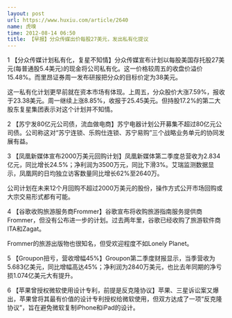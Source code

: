 ```yaml
---
layout: post
url: https://www.huxiu.com/article/2640
name: 虎嗅
time: 2012-08-14 06:50
title: 【早报】分众传媒出价每股27美元，发出私有化提议
---
```

1 【分众传媒计划私有化，复星不知情】分众传媒宣布计划以每股美国存托股27美元(每普通股5.4美元)的现金将公司私有化。这一价格较周五的收盘价溢价15.48%。而里昂证券周一发布研报把分众的目标价定为38美元。

这一私有化计划更早前就在资本市场有体现。上周五，分众股价大涨7.59%，报收于23.38美元。周一继续上涨8.85%，收报于25.45美元。但持股17.2%的第二大股东复星集团表示对这个计划并不知情。

2 【苏宁发80亿元公司债，流血做电商】苏宁电器计划公开募集不超过80亿元公司债。公司称这对“苏宁连锁、乐购仕连锁、苏宁易购”三个战略业务单元的协同发展有益。

3 【凤凰新媒体宣布2000万美元回购计划】凤凰新媒体第二季度总营收为2.834亿元，同比增长24.5%；净利润为3500万元，同比下滑3%。艾瑞监测数据显示，凤凰网的日均独立访客数量同比增长62%至2640万。

公司计划在未来12个月回购不超过2000万美元的股份，操作方式公开市场回购或大宗交易形式都有可能。

4 【谷歌收购旅游服务商Frommer】谷歌宣布将收购旅游指南服务提供商Frommer，但没有公布进一步的计划。过去两年里，谷歌已经收购了旅游软件商ITA和Zagat。

Frommer的旅游出版物也很知名，但受欢迎程度不如Lonely Planet。

5 【Groupon扭亏，营收增幅45%】Groupon第二季度财报显示，当季营收为5.683亿美元，同比增幅高达45%；净利润为2840万美元，也比去年同期的净亏损1.074亿美元大有提升。

6 【苹果曾授权微软使用设计专利，前提是反克隆协议】苹果、三星诉讼案又爆出，苹果曾将其最有价值的设计专利授权给微软使用，但双方达成了一项“反克隆协议”，旨在避免微软复制iPhone和iPad的设计。

